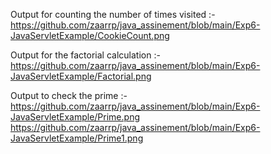 Output for counting the number of times visited :-                         
https://github.com/zaarrp/java_assinement/blob/main/Exp6-JavaServletExample/CookieCount.png

Output for the factorial calculation :-                               
https://github.com/zaarrp/java_assinement/blob/main/Exp6-JavaServletExample/Factorial.png

Output to check the prime :-                     
https://github.com/zaarrp/java_assinement/blob/main/Exp6-JavaServletExample/Prime.png
https://github.com/zaarrp/java_assinement/blob/main/Exp6-JavaServletExample/Prime1.png

